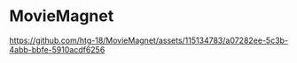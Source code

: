 # MovieMagnet
https://github.com/htg-18/MovieMagnet/assets/115134783/a07282ee-5c3b-4abb-bbfe-5910acdf6256
